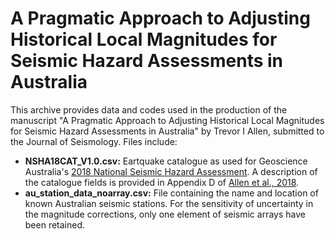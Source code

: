 # A Pragmatic Approach to Adjusting Historical Local Magnitudes for Seismic Hazard Assessments in Australia

This archive provides data and codes used in the production of the manuscript "A Pragmatic Approach to Adjusting Historical Local Magnitudes for Seismic Hazard Assessments in Australia" by Trevor I Allen, submitted to the Journal of Seismology.  Files include:

- **NSHA18CAT_V1.0.csv:** Eartquake catalogue as used for Geoscience Australia's [2018 National Seismic Hazard Assessment](http://www.ga.gov.au/about/projects/safety/nsha). A description of the catalogue fields is provided in Appendix D of [Allen et al., 2018](https://ecat.ga.gov.au/geonetwork/srv/eng/catalog.search#/metadata/123041).
- **au_station_data_noarray.csv:** File containing the name and location of known Australian seismic stations.  For the sensitivity of uncertainty in the magnitude corrections, only one element of seismic arrays have been retained.

